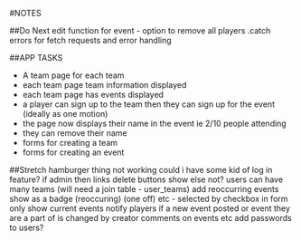 #NOTES

##Do Next
edit function for event - option to remove all players
.catch errors for fetch requests and error handling


##APP TASKS
- A team page for each team
- each team page team information displayed
- each team page has events displayed
- a player can sign up to the team then they can sign up for the event (ideally as one motion)
- the page now displays their name in the event ie 2/10 people attending
- they can remove their name
- forms for creating a team
- forms for creating an event

##Stretch
hamburger thing not working
could i have some kid of log in feature? if admin then links delete buttons show else not?
users can have many teams (will need a join table - user_teams)
add reoccurring events show as a badge (reoccuring) (one off) etc - selected by checkbox in form
only show current events
notify players if a new event posted or event they are a part of is changed by creator
comments on events etc
add passwords to users?